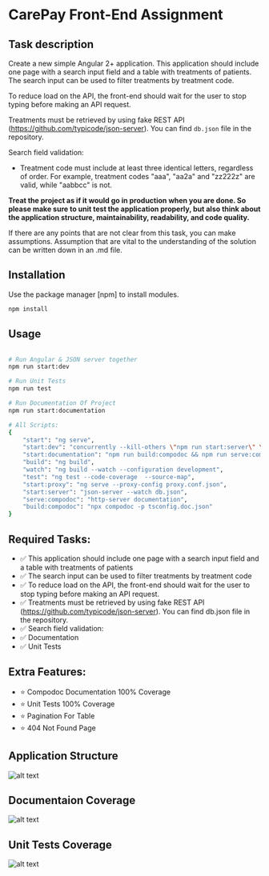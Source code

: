 # CarePay Front-End Assignment

## Task description

Create a new simple Angular 2+ application. This application should include one page with a search input field and a table with treatments of patients. The search input can be used to filter treatments by treatment code.

To reduce load on the API, the front-end should wait for the user to stop typing before making an API request.

Treatments must be retrieved by using fake REST API (https://github.com/typicode/json-server). You can find `db.json` file in the repository.

Search field validation:

- Treatment code must include at least three identical letters, regardless of order. For example, treatment codes "aaa", "aa2a" and
  "zz222z" are valid, while "aabbcc" is not.

**Treat the project as if it would go in production when you are done. So please make sure to unit test the application
properly, but also think about the application structure, maintainability, readability, and code quality.**

If there are any points that are not clear from this task, you can make assumptions. Assumption that are vital to the
understanding of the solution can be written down in an .md file.

## Installation

Use the package manager [npm] to install modules.

```bash
npm install
```

## Usage

```bash

# Run Angular & JSON server together
npm run start:dev

# Run Unit Tests
npm run test

# Run Documentation Of Project
npm run start:documentation

# All Scripts:
{
    "start": "ng serve",
    "start:dev": "concurrently --kill-others \"npm run start:server\" \"npm run start:proxy\"",
    "start:documentation": "npm run build:compodoc && npm run serve:compodoc",
    "build": "ng build",
    "watch": "ng build --watch --configuration development",
    "test": "ng test --code-coverage  --source-map",
    "start:proxy": "ng serve --proxy-config proxy.conf.json",
    "start:server": "json-server --watch db.json",
    "serve:compodoc": "http-server documentation",
    "build:compodoc": "npx compodoc -p tsconfig.doc.json"
}
```

## Required Tasks:

- ✅ This application should include one page with a search input field and a table with treatments of patients
- ✅ The search input can be used to filter treatments by treatment code
- ✅ To reduce load on the API, the front-end should wait for the user to stop typing before making an API request.
- ✅ Treatments must be retrieved by using fake REST API (https://github.com/typicode/json-server). You can find db.json file in the repository.
- ✅ Search field validation:
- ✅ Documentation
- ✅ Unit Tests

## Extra Features:

- ⭐ Compodoc Documentation 100% Coverage
- ⭐ Unit Tests 100% Coverage
- ⭐ Pagination For Table
- ⭐ 404 Not Found Page

## Application Structure

![alt text](https://github.com/OssamaRafique/Carepay-Frontend-Take-Home-Assessment/blob/main/src/assets/readme/application-structure.png?raw=true)

## Documentaion Coverage

![alt text](https://github.com/OssamaRafique/Carepay-Frontend-Take-Home-Assessment/blob/main/src/assets/readme/documentation-coverage.png?raw=true)

## Unit Tests Coverage

![alt text](https://github.com/OssamaRafique/Carepay-Frontend-Take-Home-Assessment/blob/main/src/assets/readme/unit-tests-coverage.png?raw=true)
